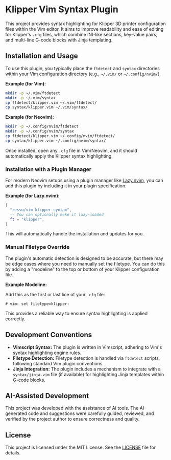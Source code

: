 # Klipper Vim Syntax Plugin

This project provides syntax highlighting for Klipper 3D printer configuration files within the Vim editor. It aims to improve readability and ease of editing for Klipper's `.cfg` files, which combine INI-like sections, key-value pairs, and multi-line G-code blocks with Jinja templating.

## Installation and Usage

To use this plugin, you typically place the `ftdetect` and `syntax` directories within your Vim configuration directory (e.g., `~/.vim/` or `~/.config/nvim/`).

**Example (for Vim):**

```bash
mkdir -p ~/.vim/ftdetect
mkdir -p ~/.vim/syntax
cp ftdetect/klipper.vim ~/.vim/ftdetect/
cp syntax/klipper.vim ~/.vim/syntax/
```

**Example (for Neovim):**

```bash
mkdir -p ~/.config/nvim/ftdetect
mkdir -p ~/.config/nvim/syntax
cp ftdetect/klipper.vim ~/.config/nvim/ftdetect/
cp syntax/klipper.vim ~/.config/nvim/syntax/
```

Once installed, open any `.cfg` file in Vim/Neovim, and it should automatically apply the Klipper syntax highlighting.

### Installation with a Plugin Manager

For modern Neovim setups using a plugin manager like
[Lazy.nvim](https://github.com/folke/lazy.nvim), you can add this plugin by
including it in your plugin specification.

**Example (for Lazy.nvim):**

```lua
{
  "ressu/vim-klipper-syntax",
  -- You can optionally make it lazy-loaded
  ft = "klipper",
}
```

This will automatically handle the installation and updates for you.

### Manual Filetype Override

The plugin's automatic detection is designed to be accurate, but there may be
edge cases where you need to manually set the filetype. You can do this by
adding a "modeline" to the top or bottom of your Klipper configuration file.

**Example Modeline:**

Add this as the first or last line of your `.cfg` file:

```vim
# vim: set filetype=klipper:
```

This provides a reliable way to ensure syntax highlighting is applied correctly.

## Development Conventions

*   **Vimscript Syntax:** The plugin is written in Vimscript, adhering to Vim's syntax highlighting engine rules.
*   **Filetype Detection:** Filetype detection is handled via `ftdetect` scripts, following standard Vim plugin conventions.
*   **Jinja Integration:** The plugin includes a mechanism to integrate with a `syntax/jinja.vim` file (if available) for highlighting Jinja templates within G-code blocks.

## AI-Assisted Development

This project was developed with the assistance of AI tools. The AI-generated code
and suggestions were carefully guided, reviewed, and verified by the project
author to ensure correctness and quality.

## License

This project is licensed under the MIT License. See the [LICENSE](LICENSE) file for details.

